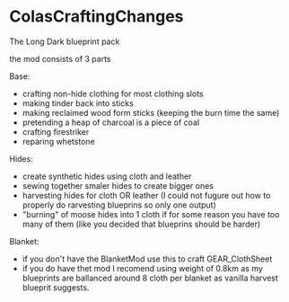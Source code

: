 # ColasCraftingChanges
 The Long Dark blueprint pack

the mod consists of 3 parts

Base:
- crafting non-hide clothing for most clothing slots
- making tinder back into sticks
- making reclaimed wood form sticks (keeping the burn time the same)
- pretending a heap of charcoal is a piece of coal
- crafting firestriker
- reparing whetstone

Hides:
- create synthetic hides using cloth and leather
- sewing together smaler hides to create bigger ones
- harvesting hides for cloth OR leather (I could not fugure out how to properly do rarvesting blueprins so only one output)
- "burning" of moose hides into 1 cloth if for some reason you have too many of them (like you decided that blueprins should be harder)

Blanket:
- if you don't have the BlanketMod use this to craft GEAR_ClothSheet
- if you do have thet mod I recomend using weight of 0.8km as my blueprints are ballanced around 8 cloth per blanket as vanilla harvest blueprit suggests.
